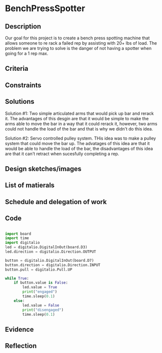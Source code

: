 # BenchPressSpotter

## Description

Our goal for this project is to create a bench press spotting machine that allows someone to re rack a failed rep by assisting with 20+ lbs of load. The problem we are trying to solve is the danger of not having a spotter when going for a 1 rep max.

## Criteria

## Constraints

## Solutions
Solution #1: Two simple articulated arms that would pick up bar and rerack it. The advantages of this desgin are that it would be simple to make the arms able to move the bar in a way that it could rerack it, however, two arms could not handle the load of the bar and that is why we didn't do this idea.

Solution #2: Servo controlled pulley system. THis idea was to make a pulley system that could move the bar up. The advatages of this idea are that it would be able to handle the load of the bar, the disadvantages of this idea are that it can't retract when sucesfully completing a rep.


## Design sketches/images

## List of matierals

## Schedule and delegation of work

## Code

```python

import board
import time
import digitalio
led = digitalio.DigitalInOut(board.D3)
led.direction = digitalio.Direction.OUTPUT

button = digitalio.DigitalInOut(board.D7)
button.direction = digitalio.Direction.INPUT
button.pull = digitalio.Pull.UP

while True:
    if button.value is False:
        led.value = True
        print("engaged")
        time.sleep(0.1)
    else:
        led.value = False
        print("disengaged")
        time.sleep(0.1)
```

## Evidence

## Reflection
